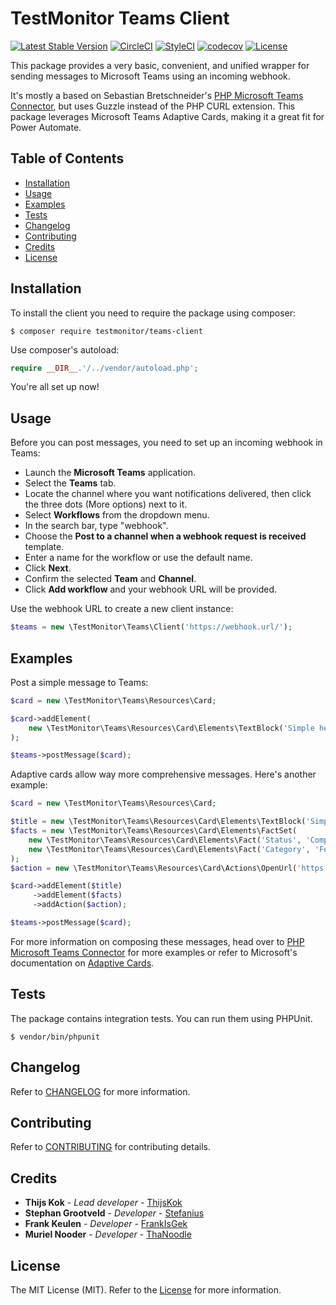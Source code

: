 # TestMonitor Teams Client

[![Latest Stable Version](https://poser.pugx.org/testmonitor/teams-client/v/stable)](https://packagist.org/packages/testmonitor/teams-client)
[![CircleCI](https://img.shields.io/circleci/project/github/testmonitor/teams-client.svg)](https://circleci.com/gh/testmonitor/teams-client)
[![StyleCI](https://styleci.io/repos/406275668/shield)](https://styleci.io/repos/406275668)
[![codecov](https://codecov.io/gh/testmonitor/teams-client/graph/badge.svg?token=OIKZ7XZMPI)](https://codecov.io/gh/testmonitor/teams-client)
[![License](https://poser.pugx.org/testmonitor/teams-client/license)](https://packagist.org/packages/testmonitor/teams-client)

This package provides a very basic, convenient, and unified wrapper for sending messages to Microsoft Teams using an incoming webhook.

It's mostly a based on Sebastian Bretschneider's [PHP Microsoft Teams Connector](https://github.com/sebbmeyer/php-microsoft-teams-connector), but uses Guzzle
instead of the PHP CURL extension. This package leverages Microsoft Teams Adaptive Cards, making it a great fit for Power Automate.

## Table of Contents

- [Installation](#installation)
- [Usage](#usage)
- [Examples](#examples)
- [Tests](#tests)
- [Changelog](#changelog)
- [Contributing](#contributing)
- [Credits](#credits)
- [License](#license)

## Installation

To install the client you need to require the package using composer:

	$ composer require testmonitor/teams-client

Use composer's autoload:

```php
require __DIR__.'/../vendor/autoload.php';
```

You're all set up now!

## Usage

Before you can post messages, you need to set up an incoming webhook in Teams:

- Launch the **Microsoft Teams** application.
- Select the **Teams** tab.
- Locate the channel where you want notifications delivered, then click the three dots (More options) next to it.
- Select **Workflows** from the dropdown menu.
- In the search bar, type "webhook".
- Choose the **Post to a channel when a webhook request is received** template.
- Enter a name for the workflow or use the default name.
- Click **Next**.
- Confirm the selected **Team** and **Channel**.
- Click **Add workflow** and your webhook URL will be provided.

Use the webhook URL to create a new client instance:

```php
$teams = new \TestMonitor\Teams\Client('https://webhook.url/');
```

## Examples

Post a simple message to Teams:

```php
$card = new \TestMonitor\Teams\Resources\Card;

$card->addElement(
    new \TestMonitor\Teams\Resources\Card\Elements\TextBlock('Simple heading')
);

$teams->postMessage($card);
```

Adaptive cards allow way more comprehensive messages. Here's another example:

```php
$card = new \TestMonitor\Teams\Resources\Card;

$title = new \TestMonitor\Teams\Resources\Card\Elements\TextBlock('Simple heading');
$facts = new \TestMonitor\Teams\Resources\Card\Elements\FactSet(
    new \TestMonitor\Teams\Resources\Card\Elements\Fact('Status', 'Completed'),
    new \TestMonitor\Teams\Resources\Card\Elements\Fact('Category', 'Feature request'),
);
$action = new \TestMonitor\Teams\Resources\Card\Actions\OpenUrl('https://www.testmonitor.com/');

$card->addElement($title)
     ->addElement($facts)
     ->addAction($action);

$teams->postMessage($card);
```

For more information on composing these messages, head over to
[PHP Microsoft Teams Connector](https://github.com/sebbmeyer/php-microsoft-teams-connector)
for more examples or refer to Microsoft's documentation on [Adaptive Cards](https://adaptivecards.io/).

## Tests

The package contains integration tests. You can run them using PHPUnit.

    $ vendor/bin/phpunit

## Changelog

Refer to [CHANGELOG](CHANGELOG.md) for more information.

## Contributing

Refer to [CONTRIBUTING](CONTRIBUTING.md) for contributing details.

## Credits

* **Thijs Kok** - *Lead developer* - [ThijsKok](https://github.com/thijskok)
* **Stephan Grootveld** - *Developer* - [Stefanius](https://github.com/stefanius)
* **Frank Keulen** - *Developer* - [FrankIsGek](https://github.com/frankisgek)
* **Muriel Nooder** - *Developer* - [ThaNoodle](https://github.com/thanoodle)

## License

The MIT License (MIT). Refer to the [License](LICENSE.md) for more information.
